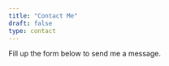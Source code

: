 ```yaml
---
title: "Contact Me"
draft: false
type: contact
---
```


Fill up the form below to send me a message.
